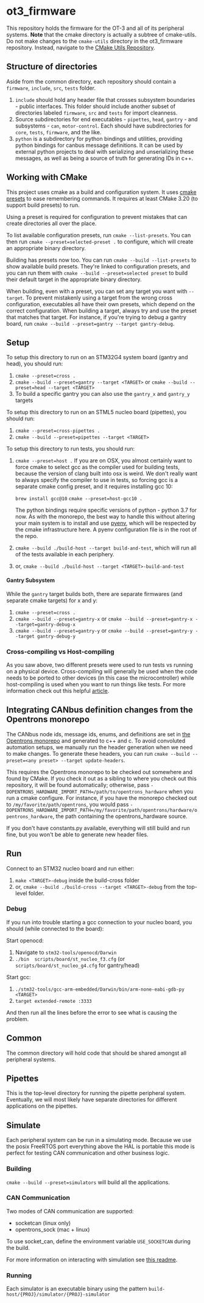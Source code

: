 # ot3_firmware

This repository holds the firmware for the OT-3 and all of its peripheral systems. **Note** that the cmake directory is
actually a subtree of cmake-utils. Do not make changes to the `cmake-utils` directory in the ot3_firmware repository.
Instead, navigate to the [CMake Utils Repository](https://github.com/Opentrons/cmake-utils).

## Structure of directories

Aside from the common directory, each repository should contain a `firmware`, `include`, `src`, `tests` folder.

1. `include` should hold any header file that crosses subsystem boundaries - public interfaces. This folder
   should include another subset of directories labeled `firmware`, `src` and `tests` for import cleanness.
2. Source subdirectories for end executables - `pipettes`, `head`, `gantry` - and subsystems - `can`,
   `motor-control`. Each should have subdirectories for `core`, `tests`, `firmware`, and the like.
3. `python` is a subdirectory for python bindings and utilities, providing python bindings for canbus message 
   definitions. It can be used by external python projects to deal with serializing and unserializing these
   messages, as well as being a source of truth for generating IDs in c++.


## Working with CMake

This project uses cmake as a build and configuration system. It uses [cmake presets](https://cmake.org/cmake/help/latest/manual/cmake-presets.7.html) to ease remembering commands. It requires at least CMake 3.20 (to support build presets) to run.

Using a preset is required for configuration to prevent mistakes that can create directories all over the place.

To list available configuration presets, run `cmake --list-presets`. You can then run `cmake --preset=selected-preset .` to configure, which will create an appropriate binary directory.

Building has presets now too. You can run `cmake --build --list-presets` to show available build presets. They're linked to configuration presets, and you can run them with `cmake --build --preset=selected preset` to build their default target in the appropriate binary directory.

When building, even with a preset, you can set any target you want with `--target`. To prevent mistakenly using a target from the wrong cross configuration, executables all have their own presets, which depend on the correct configuration. When building a target, always try and use the preset that matches that target. For instance, if you're trying to debug a gantry board, run `cmake --build --preset=gantry --target gantry-debug`.


## Setup

To setup this directory to run on an STM32G4 system board (gantry and head), you should run:

1. `cmake --preset=cross .`
2. `cmake --build --preset=gantry --target <TARGET>` or `cmake --build --preset=head --target <TARGET>`
3. To build a specific gantry you can also use the `gantry_x` and `gantry_y` targets

To setup this directory to run on an STML5 nucleo board (pipettes), you should run:

1. `cmake --preset=cross-pipettes .`
2. `cmake --build --preset=pipettes --target <TARGET>`

To setup this directory to run tests, you should run:

1. `cmake --preset=host .`
   If you are on OSX, you almost certainly want to force cmake to select gcc as the compiler used for building tests,
   because the version of clang built into osx is weird. We don't really want to always specify the compiler to use in
   tests, so forcing gcc is a separate cmake config preset, and it requires installing gcc 10:

   `brew install gcc@10`
   `cmake --preset=host-gcc10 .`
   
   The python bindings require specific versions of python - python 3.7 for now. As with the monorepo, the best way
   to handle this without altering your main system is to install and use [pyenv](https://github.com/pyenv/pyenv),
   which will be respected by the cmake infrastructure here. A pyenv configuration file is in the root of the repo.
   
2. `cmake --build ./build-host --target build-and-test`, which will run all of the tests available in each periphery.
3. or, `cmake --build ./build-host --target <TARGET>-build-and-test`

#### Gantry Subsystem

While the `gantry` target builds both, there are separate firmwares (and separate cmake targets) for x and y:

1. `cmake --preset=cross .`
2. `cmake --build --preset=gantry-x` or `cmake --build --preset=gantry-x --target=gantry-debug-x`
3. `cmake --build --preset=gantry-y` or `cmake --build --preset=gantry-y --target gantry-debug-y`

### Cross-compiling vs Host-compiling

As you saw above, two different presets were used to run tests vs running on a physical device. Cross-compiling will
generally be used when the code needs to be ported to other devices (in this case the microcontroller) while
host-compiling is used when you want to run things like tests. For more information check out this
helpful [article](https://landley.net/writing/docs/cross-compiling.html).

## Integrating CANbus definition changes from the Opentrons monorepo

The CANbus node ids, message ids, enums, and definitions are set in
[the Opentrons monorepo](https://github.com/Opentrons/opentrons/tree/edge/hardware/opentrons_hardware/firmware_bindings/constants.py)
and generated to c++ and c. To avoid convoluted automation setups, we manually run the header generation when we
need to make changes. To generate these headers, you can run `cmake --build --preset=<any preset> --target update-headers`.

This requires the Opentrons monorepo to be checked out somewhere and found by CMake. If you check it out as a sibling
to where you check out this repository, it will be found automatically; otherwise, pass 
`-DOPENTRONS_HARDWARE_IMPORT_PATH=/path/to/opentrons_hardware` when you run a cmake configure. For instance, if you have the
monorepo checked out to `/my/favorite/path/opentrons`, you would pass
`-DOPENTRONS_HARDWARE_IMPORT_PATH=/my/favorite/path/opentrons/hardware/opentrons_hardware`, the path containing the
opentrons_hardware source. 

If you don't have constants.py available, everything will still build and run fine, but you won't be able to generate new
header files.

## Run

Connect to an STM32 nucleo board and run either:

1. `make <TARGET>-debug` inside the build-cross folder
2. or, `cmake --build ./build-cross --target <TARGET>-debug` from the top-level folder.

### Debug

If you run into trouble starting a gcc connection to your nucleo board, you should (while connected to the board):

Start openocd:

1. Navigate to `stm32-tools/openocd/Darwin`
2. `./bin  scripts/board/st_nucleo_f3.cfg` (or `scripts/board/st_nucleo_g4.cfg` for gantry/head)

Start gcc:

1. `./stm32-tools/gcc-arm-embedded/Darwin/bin/arm-none-eabi-gdb-py <TARGET>`
2. `target extended-remote :3333`

And then run all the lines before the error to see what is causing the problem.

## Common

The common directory will hold code that should be shared amongst all peripheral systems.

## Pipettes

This is the top-level directory for running the pipette peripheral system. Eventually, we will most likely have separate
directories for different applications on the pipettes.

## Simulate

Each peripheral system can be run in a simulating mode. Because we use the posix FreeRTOS port everything above the HAL is portable this mode is perfect for testing CAN communication and other business logic.

### Building

`cmake --build --preset=simulators` will build all the applications.

### CAN Communication

Two modes of CAN communication are supported:
- socketcan (linux only)
- opentrons_sock (mac + linux)

To use socket_can, define the environment variable `USE_SOCKETCAN` during the build.

For more information on interacting with simulation see [this readme](https://github.com/Opentrons/opentrons/blob/edge/hardware/README.md).

### Running

Each simulator is an executable binary using the pattern `build-host/{PROJ}/simulator/{PROJ}-simulator`
